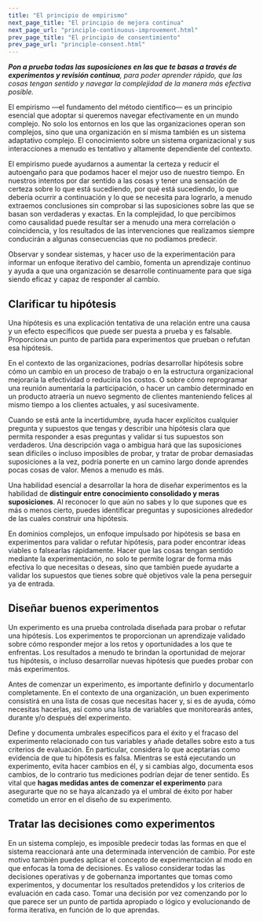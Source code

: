 ```yaml
---
title: "El principio de empirismo"
next_page_title: "El principio de mejora continua"
next_page_url: "principle-continuous-improvement.html"
prev_page_title: "El principio de consentimiento"
prev_page_url: "principle-consent.html"
---
```



_**Pon a prueba todas las suposiciones en las que te basas a través de experimentos y revisión continua**, para poder aprender rápido, que las cosas tengan sentido y navegar la complejidad de la manera más efectiva posible._

El empirismo —el fundamento del método científico— es un principio esencial que adoptar si queremos navegar efectivamente en un mundo complejo. No solo los entornos en los que las organizaciones operan son complejos, sino que una organización en sí misma también es un sistema adaptativo complejo. El conocimiento sobre un sistema organizacional y sus interacciones a menudo es tentativo y altamente dependiente del contexto.

El empirismo puede ayudarnos a aumentar la certeza y reducir el autoengaño para que podamos hacer el mejor uso de nuestro tiempo. En nuestros intentos por dar sentido a las cosas y tener una sensación de certeza sobre lo que está sucediendo, por qué está sucediendo, lo que debería ocurrir a continuación y lo que se necesita para lograrlo, a menudo extraemos conclusiones sin comprobar si las suposiciones sobre las que se basan son verdaderas y exactas. En la complejidad, lo que percibimos como causalidad puede resultar ser a menudo una mera correlación o coincidencia, y los resultados de las intervenciones que realizamos siempre conducirán a algunas consecuencias que no podíamos predecir.

Observar y sondear sistemas, y hacer uso de la experimentación para informar un enfoque iterativo del cambio, fomenta un aprendizaje continuo y ayuda a que una organización se desarrolle continuamente para que siga siendo eficaz y capaz de responder al cambio.


## Clarificar tu hipótesis

Una hipótesis es una explicación tentativa de una relación entre una causa y un efecto específicos que puede ser puesta a prueba y es falsable. Proporciona un punto de partida para experimentos que prueban o refutan esa hipótesis.

En el contexto de las organizaciones, podrías desarrollar hipótesis sobre cómo un cambio en un proceso de trabajo o en la estructura organizacional mejoraría la efectividad o reduciría los costos. O sobre cómo reprogramar una reunión aumentaría la participación, o hacer un cambio determinado en un producto atraería un nuevo segmento de clientes manteniendo felices al mismo tiempo a los clientes actuales, y así sucesivamente.

Cuando se está ante la incertidumbre, ayuda hacer explícitos cualquier pregunta y supuestos que tengas y describir una hipótesis clara que permita responder a esas preguntas y validar si tus supuestos son verdaderos. Una descripción vaga o ambigua hará que las suposiciones sean difíciles o incluso imposibles de probar, y tratar de probar demasiadas suposiciones a la vez, podría ponerte en un camino largo donde aprendes pocas cosas de valor. Menos a menudo es más.

Una habilidad esencial a desarrollar la hora de diseñar experimentos es la habilidad de **distinguir entre conocimiento consolidado y meras suposiciones**. Al reconocer lo que aún no sabes y lo que supones que es más o menos cierto, puedes identificar preguntas y suposiciones alrededor de las cuales construir una hipótesis.

En dominios complejos, un enfoque impulsado por hipótesis se basa en experimentos para validar o refutar hipótesis, para poder encontrar ideas viables o falsearlas rápidamente. Hacer que las cosas tengan sentido mediante la experimentación, no solo te permite lograr de forma más efectiva lo que necesitas o deseas, sino que también puede ayudarte a validar los supuestos que tienes sobre qué objetivos vale la pena perseguir ya de entrada.


## Diseñar buenos experimentos

Un experimento es una prueba controlada diseñada para probar o refutar una hipótesis. Los experimentos te proporcionan un aprendizaje validado sobre cómo responder mejor a los retos y oportunidades a los que te enfrentas. Los resultados a menudo te brindan la oportunidad de mejorar tus hipótesis, o incluso desarrollar nuevas hipótesis que puedes probar con más experimentos.

Antes de comenzar un experimento, es importante definirlo y documentarlo completamente. En el contexto de una organización, un buen experimento consistirá en una lista de cosas que necesitas hacer y, si es de ayuda, cómo necesitas hacerlas, así como una lista de variables que monitorearás antes, durante y/o después del experimento.

Define y documenta umbrales específicos para el éxito y el fracaso del experimento relacionado con tus variables y añade detalles sobre esto a tus criterios de evaluación. En particular, considera lo que aceptarías como evidencia de que tu hipótesis es falsa. Mientras se está ejecutando un experimento, evita hacer cambios en él, y si cambias algo, documenta esos cambios, de lo contrario tus mediciones podrían dejar de tener sentido. Es vital que **hagas medidas antes de comenzar el experimento** para asegurarte que no se haya alcanzado ya el umbral de éxito por haber cometido un error en el diseño de su experimento.

## Tratar las decisiones como experimentos

En un sistema complejo, es imposible predecir todas las formas en que el sistema reaccionará ante una determinada intervención de cambio. Por este motivo también puedes aplicar el concepto de experimentación al modo en que enfocas la toma de decisiones. Es valioso considerar todas las decisiones operativas y de gobernanza importantes que tomas como experimentos, y documentar los resultados pretendidos y los criterios de evaluación en cada caso. Tomar una decisión por vez comenzando por lo que parece ser un punto de partida apropiado o lógico y evolucionando de forma iterativa, en función de lo que aprendas.


